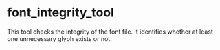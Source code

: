 # font_integrity_tool
This tool checks the integrity of the font file. It identifies whether at least one unnecessary glyph exists or not.
